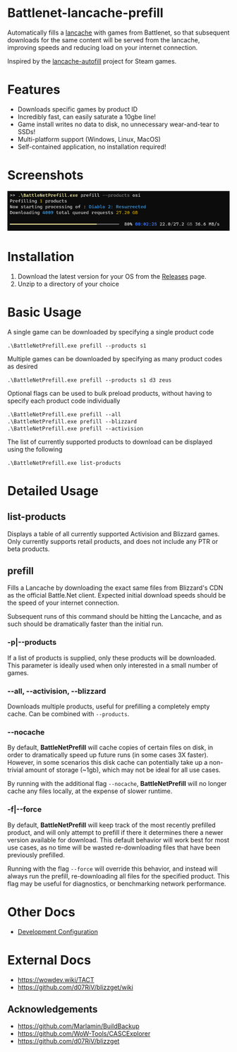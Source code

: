 
# Battlenet-lancache-prefill

Automatically fills a [lancache](https://lancache.net/) with games from Battlenet, so that subsequent downloads for the same content will be served from the lancache, improving speeds and reducing load on your internet connection.

Inspired by the [lancache-autofill](https://github.com/zeropingheroes/lancache-autofill) project for Steam games.

# Features
* Downloads specific games by product ID
* Incredibly fast, can easily saturate a 10gbe line!
* Game install writes no data to disk,  no unnecessary wear-and-tear to SSDs!
* Multi-platform support (Windows, Linux, MacOS)
* Self-contained application, no installation required!

# Screenshots
![Prefilling game](docs/screenshot1-prefill.png)

# Installation
1.  Download the latest version for your OS from the [Releases](https://github.com/tpill90/Battlenet-lancache-prefill/releases) page.
2.  Unzip to a directory of your choice

# Basic Usage

A single game can be downloaded by specifying a single product code
```
.\BattleNetPrefill.exe prefill --products s1
```

Multiple games can be downloaded by specifying as many product codes as desired
```
.\BattleNetPrefill.exe prefill --products s1 d3 zeus
```

Optional flags can be used to bulk preload products, without having to specify each product code individually
```
.\BattleNetPrefill.exe prefill --all
.\BattleNetPrefill.exe prefill --blizzard 
.\BattleNetPrefill.exe prefill --activision 
```

The list of currently supported products to download can be displayed using the following
```
.\BattleNetPrefill.exe list-products
```

# Detailed Usage

## list-products
Displays a table of all currently supported Activision and Blizzard games.  Only currently supports retail products, and does not include any PTR or beta products.

## prefill
Fills a Lancache by downloading the exact same files from Blizzard's CDN as the official Battle.Net client.  Expected initial download speeds should be the speed of your internet connection.

Subsequent runs of this command should be hitting the Lancache, and as such should be dramatically faster than the initial run.  

### -p|--products
If a list of products is supplied, only these products will be downloaded.  This parameter is ideally used when only interested in a small number of games.

### --all, --activision, --blizzard
Downloads multiple products, useful for prefilling a completely empty cache.  Can be combined with `--products`.

### --nocache
By default, **BattleNetPrefill** will cache copies of certain files on disk, in order to dramatically speed up future runs (in some cases 3X faster).  
However, in some scenarios this disk cache can potentially take up a non-trivial amount of storage (~1gb), which may not be ideal for all use cases.

By running with the additional flag `--nocache`, **BattleNetPrefill** will no longer cache any files locally, at the expense of slower runtime.

### -f|--force
By default, **BattleNetPrefill** will keep track of the most recently prefilled product, and will only attempt to prefill if there it determines there a newer version available for download.  This default behavior will work best for most use cases, as no time will be wasted re-downloading files that have been previously prefilled.

Running with the flag `--force` will override this behavior, and instead will always run the prefill, re-downloading all files for the specified product.  This flag may be useful for diagnostics, or benchmarking network performance.

# Other Docs
* [Development Configuration](/docs/Development.md)

# External Docs
* https://wowdev.wiki/TACT
* https://github.com/d07RiV/blizzget/wiki

## Acknowledgements

- https://github.com/Marlamin/BuildBackup
- https://github.com/WoW-Tools/CASCExplorer
- https://github.com/d07RiV/blizzget
